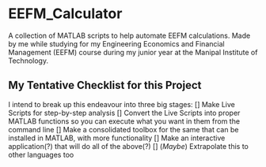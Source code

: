 # EEFM_Calculator
A collection of MATLAB scripts to help automate EEFM calculations. Made by me while studying for my Engineering Economics and Financial Management (EEFM) course during my junior year at the Manipal Institute of Technology.
## My Tentative Checklist for this Project
I intend to break up this endeavour into three big stages:
[] Make Live Scripts for step-by-step analysis
[] Convert the Live Scripts into proper MATLAB functions so you can execute what you want in them from the command line
[] Make a consolidated toolbox for the same that can be installed in MATLAB, with more functionality
[] Make an interactive application(?) that will do all of the above(?)
[] (*Maybe*) Extrapolate this to other languages too
